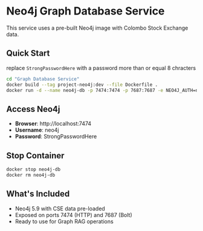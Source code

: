 # Neo4j Graph Database Service

This service uses a pre-built Neo4j image with Colombo Stock Exchange data.

## Quick Start

replace `StrongPasswordHere` with a password more than or equal 8 chracters

```bash
cd "Graph Database Service"
docker build --tag project-neo4j:dev --file Dockerfile .
docker run -d --name neo4j-db -p 7474:7474 -p 7687:7687 -e NEO4J_AUTH=neo4j/StrongPasswordHere project-neo4j:dev
```

## Access Neo4j

- **Browser**: http://localhost:7474
- **Username**: neo4j  
- **Password**: StrongPasswordHere

## Stop Container

```bash
docker stop neo4j-db
docker rm neo4j-db
```

## What's Included

- Neo4j 5.9 with CSE data pre-loaded
- Exposed on ports 7474 (HTTP) and 7687 (Bolt)
- Ready to use for Graph RAG operations
